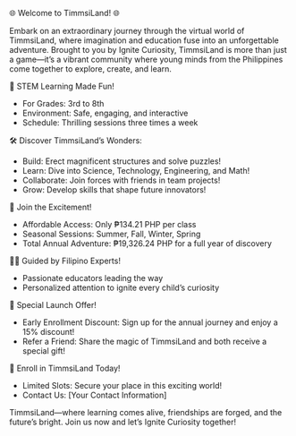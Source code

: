 🌐 Welcome to TimmsiLand! 🌐

Embark on an extraordinary journey through the virtual world of TimmsiLand, where imagination and education fuse into an unforgettable adventure. Brought to you by Ignite Curiosity, TimmsiLand is more than just a game—it’s a vibrant community where young minds from the Philippines come together to explore, create, and learn.

🎒 STEM Learning Made Fun!

- For Grades: 3rd to 8th
- Environment: Safe, engaging, and interactive
- Schedule: Thrilling sessions three times a week

🛠️ Discover TimmsiLand’s Wonders:
- Build: Erect magnificent structures and solve puzzles!
- Learn: Dive into Science, Technology, Engineering, and Math!
- Collaborate: Join forces with friends in team projects!
- Grow: Develop skills that shape future innovators!

💸 Join the Excitement!
- Affordable Access: Only ₱134.21 PHP per class
- Seasonal Sessions: Summer, Fall, Winter, Spring
- Total Annual Adventure: ₱19,326.24 PHP for a full year of discovery

👩‍🏫 Guided by Filipino Experts!

- Passionate educators leading the way
- Personalized attention to ignite every child’s curiosity

🎉 Special Launch Offer!
- Early Enrollment Discount: Sign up for the annual journey and enjoy a 15% discount!
- Refer a Friend: Share the magic of TimmsiLand and both receive a special gift!

📢 Enroll in TimmsiLand Today!
- Limited Slots: Secure your place in this exciting world!
- Contact Us: [Your Contact Information]

TimmsiLand—where learning comes alive, friendships are forged, and the future’s bright. Join us now and let’s Ignite Curiosity together!
 
